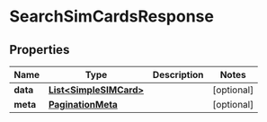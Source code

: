

# SearchSimCardsResponse


## Properties

Name | Type | Description | Notes
------------ | ------------- | ------------- | -------------
**data** | [**List&lt;SimpleSIMCard&gt;**](SimpleSIMCard.md) |  |  [optional]
**meta** | [**PaginationMeta**](PaginationMeta.md) |  |  [optional]




